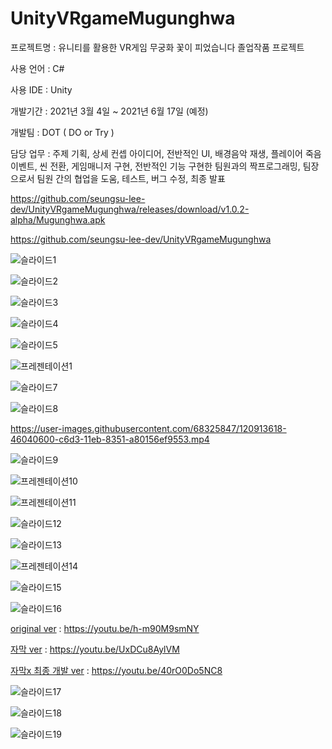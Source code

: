 # UnityVRgameMugunghwa

프로젝트명 : ﻿유니티를 활용한 VR게임 무궁화 꽃이 피었습니다 졸업작품 프로젝트

사용 언어 : C#

사용 IDE : Unity

개발기간 : 2021년 3월 4일 ~ 2021년 6월 17일 (예정)

개발팀 : DOT ( DO or Try )

담당 업무 : 주제 기획, 상세 컨셉 아이디어, 전반적인 UI, 배경음악 재생, 플레이어 죽음이벤트, 씬 전환, 게임매니저 구현, 전반적인 기능 구현한 팀원과의 짝프로그래밍, 팀장으로서 팀원 간의 협업을 도움, 테스트, 버그 수정, 최종 발표

https://github.com/seungsu-lee-dev/UnityVRgameMugunghwa/releases/download/v1.0.2-alpha/Mugunghwa.apk

https://github.com/seungsu-lee-dev/UnityVRgameMugunghwa

![슬라이드1](https://user-images.githubusercontent.com/68325847/120886616-db4ac000-c629-11eb-97ca-7fa638003ae4.PNG)

![슬라이드2](https://user-images.githubusercontent.com/68325847/120886646-f74e6180-c629-11eb-84f1-abde4a004a27.PNG)

![슬라이드3](https://user-images.githubusercontent.com/68325847/120886649-fae1e880-c629-11eb-9fd9-301beba6b802.PNG)

![슬라이드4](https://user-images.githubusercontent.com/68325847/120886650-fcabac00-c629-11eb-9f30-165c12fb9c03.PNG)

![슬라이드5](https://user-images.githubusercontent.com/68325847/120886651-fddcd900-c629-11eb-9821-431e0ab8752b.PNG)

![프레젠테이션1](https://user-images.githubusercontent.com/68325847/120887729-8ca02480-c62f-11eb-8b95-47085e03afb0.gif)

![슬라이드7](https://user-images.githubusercontent.com/68325847/120886655-003f3300-c62a-11eb-8f48-096416fdcc9f.PNG)

![슬라이드8](https://user-images.githubusercontent.com/68325847/120886656-0208f680-c62a-11eb-8baa-d51da47ea531.PNG)

https://user-images.githubusercontent.com/68325847/120913618-46040600-c6d3-11eb-8351-a80156ef9553.mp4

![슬라이드9](https://user-images.githubusercontent.com/68325847/120886658-033a2380-c62a-11eb-941f-e34b73107890.PNG)

![프레젠테이션10](https://user-images.githubusercontent.com/68325847/120887751-a6416c00-c62f-11eb-857a-a98914142938.gif)

![프레젠테이션11](https://user-images.githubusercontent.com/68325847/120887759-ae99a700-c62f-11eb-8f51-762636af16d5.gif)

![슬라이드12](https://user-images.githubusercontent.com/68325847/120886665-08976e00-c62a-11eb-95b5-e26ddafee731.PNG)

![슬라이드13](https://user-images.githubusercontent.com/68325847/120886664-08976e00-c62a-11eb-84c7-367c6ae3d61a.PNG)

![프레젠테이션14](https://user-images.githubusercontent.com/68325847/120887766-b5281e80-c62f-11eb-84b4-4ed760a43c42.gif)

![슬라이드15](https://user-images.githubusercontent.com/68325847/120886669-0a613180-c62a-11eb-8ba8-88457316c7bd.PNG)

![슬라이드16](https://user-images.githubusercontent.com/68325847/120886672-0b925e80-c62a-11eb-9d42-c2c3a9527d58.PNG)

[original ver](https://youtu.be/h-m90M9smNY) : https://youtu.be/h-m90M9smNY

[자막 ver](https://youtu.be/UxDCu8AylVM) : https://youtu.be/UxDCu8AylVM
    
[자막x 최종 개발 ver](https://youtu.be/40rO0Do5NC8) : https://youtu.be/40rO0Do5NC8

![슬라이드17](https://user-images.githubusercontent.com/68325847/120886674-0cc38b80-c62a-11eb-9fcd-1e856749d4e0.PNG)

![슬라이드18](https://user-images.githubusercontent.com/68325847/120886676-0df4b880-c62a-11eb-8f7c-49e2abecbc9b.PNG)

![슬라이드19](https://user-images.githubusercontent.com/68325847/120886678-0f25e580-c62a-11eb-8c39-07e4458f8aa4.PNG)
